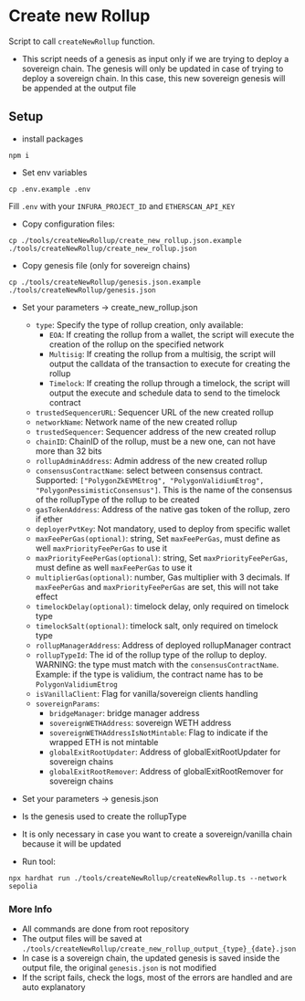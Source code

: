 # Create new Rollup
Script to call `createNewRollup` function.
-  This script needs of a genesis as input only if we are trying to deploy a sovereign chain. The genesis will only be updated in case of trying to deploy a sovereign chain. In this case, this new sovereign genesis will be appended at the output file

## Setup
- install packages
```
npm i
```

- Set env variables
````
cp .env.example .env
````

Fill `.env` with your `INFURA_PROJECT_ID` and `ETHERSCAN_API_KEY`

-   Copy configuration files:
```
cp ./tools/createNewRollup/create_new_rollup.json.example ./tools/createNewRollup/create_new_rollup.json
```

-   Copy genesis file (only for sovereign chains)
```
cp ./tools/createNewRollup/genesis.json.example ./tools/createNewRollup/genesis.json
```

-  Set your parameters -> create_new_rollup.json
    - `type`: Specify the type of rollup creation, only available:
        - `EOA`: If creating the rollup from a wallet, the script will execute the creation of the rollup on the specified network
        - `Multisig`: If creating the rollup from a multisig, the script will output the calldata of the transaction to execute for creating the rollup
        - `Timelock`: If creating the rollup through a timelock, the script will output the execute and schedule data to send to the timelock contract
    -   `trustedSequencerURL`: Sequencer URL of the new created rollup
    -   `networkName`: Network name of the new created rollup
    -   `trustedSequencer`: Sequencer address of the new created rollup
    -   `chainID`: ChainID of the rollup, must be a new one, can not have more than 32 bits
    -   `rollupAdminAddress`: Admin address of the new created rollup
    -   `consensusContractName`: select between consensus contract. Supported: `["PolygonZkEVMEtrog", "PolygonValidiumEtrog", "PolygonPessimisticConsensus"]`. This is the name of the consensus of the rollupType of the rollup to be created
    -   `gasTokenAddress`: Address of the native gas token of the rollup, zero if ether
    -   `deployerPvtKey`: Not mandatory, used to deploy from specific wallet
    -   `maxFeePerGas(optional)`: string, Set `maxFeePerGas`, must define as well `maxPriorityFeePerGas` to use it
    -   `maxPriorityFeePerGas(optional)`: string, Set `maxPriorityFeePerGas`, must define as well `maxFeePerGas` to use it
    -   `multiplierGas(optional)`: number, Gas multiplier with 3 decimals. If `maxFeePerGas` and `maxPriorityFeePerGas` are set, this will not take effect
    - `timelockDelay(optional)`: timelock delay, only required on timelock type
    - `timelockSalt(optional)`: timelock salt, only required on timelock type
    -   `rollupManagerAddress`: Address of deployed rollupManager contract
    -   `rollupTypeId`: The id of the rollup type of the rollup to deploy. WARNING: the type must match with the `consensusContractName`. Example: if the type is validium, the contract name has to be `PolygonValidiumEtrog`
    -   `isVanillaClient`: Flag for vanilla/sovereign clients handling
    -   `sovereignParams`:
        -   `bridgeManager`: bridge manager address
        -   `sovereignWETHAddress`: sovereign WETH address
        -   `sovereignWETHAddressIsNotMintable`: Flag to indicate if the wrapped ETH is not mintable
        -   `globalExitRootUpdater`: Address of globalExitRootUpdater for sovereign chains
        -   `globalExitRootRemover`: Address of globalExitRootRemover for sovereign chains

-  Set your parameters -> genesis.json
  - Is the genesis used to create the rollupType
  - It is only necessary in case you want to create a sovereign/vanilla chain because it will be updated

-  Run tool:
```
npx hardhat run ./tools/createNewRollup/createNewRollup.ts --network sepolia
```

### More Info
- All commands are done from root repository
- The output files will be saved at `./tools/createNewRollup/create_new_rollup_output_{type}_{date}.json`
- In case is a sovereign chain, the updated genesis is saved inside the output file, the original `genesis.json` is not modified
- If the script fails, check the logs, most of the errors are handled and are auto explanatory